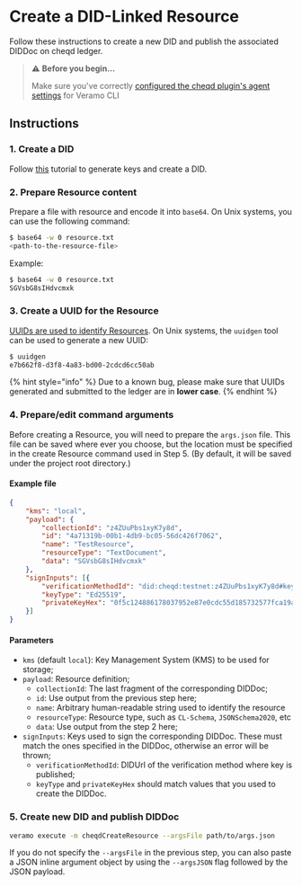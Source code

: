 # Create a DID-Linked Resource

Follow these instructions to create a new DID and publish the associated DIDDoc on cheqd ledger.

> ⚠️ **Before you begin...**
>
> Make sure you've correctly [configured the cheqd plugin's agent settings](../../guides/software-development-kits-sdks/veramo-sdk-for-cheqd/setup-cli.md) for Veramo CLI

## Instructions

### 1. Create a DID

Follow [this](../did-operations/) tutorial to generate keys and create a DID.

### 2. Prepare Resource content

Prepare a file with resource and encode it into `base64`. On Unix systems, you can use the following command:

```bash
$ base64 -w 0 resource.txt
<path-to-the-resource-file>
```

Example:

```bash
$ base64 -w 0 resource.txt
SGVsbG8sIHdvcmxk
```

### 3. Create a UUID for the Resource

[UUIDs are used to identify Resources](../../guides/resources/context-for-developing-did-linked-resources.md). On Unix systems, the `uuidgen` tool can be used to generate a new UUID:

```bash
$ uuidgen
e7b662f8-d3f8-4a83-bd00-2cdcd6cc50ab
```

{% hint style="info" %}
Due to a known bug, please make sure that UUIDs generated and submitted to the ledger are in **lower case**.
{% endhint %}

### 4. Prepare/edit command arguments

Before creating a Resource, you will need to prepare the `args.json` file. This file can be saved where ever you choose, but the location must be specified in the create Resource command used in Step 5. (By default, it will be saved under the project root directory.)

#### Example file

```json
{
    "kms": "local",
    "payload": {
        "collectionId": "z4ZUuPbs1xyK7y8d",
        "id": "4a71319b-00b1-4db9-bc05-56dc426f7062",
        "name": "TestResource",
        "resourceType": "TextDocument",
        "data": "SGVsbG8sIHdvcmxk"
    },
    "signInputs": [{
        "verificationMethodId": "did:cheqd:testnet:z4ZUuPbs1xyK7y8d#key-1",
        "keyType": "Ed25519",
        "privateKeyHex": "0f5c124886178037952e87e0cdc55d185732577fca19ae877e64ac9ab24a0cc534e5326e70f1a42d785d93048aee806c359ec75a7b06f39253befd1746708438"
    }]
}
```

#### Parameters

* `kms` (default `local`): Key Management System (KMS) to be used for storage;
* `payload`: Resource definition;
  * `collectionId`: The last fragment of the corresponding DIDDoc;
  * `id`: Use output from the previous step here;
  * `name`: Arbitrary human-readable string used to identify the resource
  * `resourceType`: Resource type, such as `CL-Schema`, `JSONSchema2020`, etc
  * `data`: Use output from the step 2 here;
* `signInputs`: Keys used to sign the corresponding DIDDoc. These must match the ones specified in the DIDDoc, otherwise an error will be thrown;
  * `verificationMethodId`: DIDUrl of the verification method where key is published;
  * `keyType` and `privateKeyHex` should match values that you used to create the DIDDoc.

### 5. Create new DID and publish DIDDoc

```bash
veramo execute -m cheqdCreateResource --argsFile path/to/args.json
```

If you do not specify the `--argsFile` in the previous step, you can also paste a JSON inline argument object by using the `--argsJSON` flag followed by the JSON payload.
